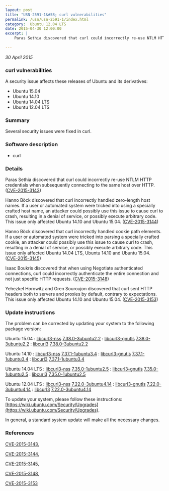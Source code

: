 ```yaml
---
layout: post
title: "USN-2591-1&#58; curl vulnerabilities"
permalink: /usn/usn-2591-1/index.html
category:  Ubuntu 12.04 LTS
date: 2015-04-30 12:00:00
excerpt: |
    Paras Sethia discovered that curl could incorrectly re-use NTLM HTTP credentials when subsequently connecting to the same host over HTTP. ([CVE-2015-3143](http://people.ubuntu.com/~ubuntu-security/cve/CVE-2015-3143))
    
--- 
```

 
 

*30 April 2015*

### curl vulnerabilities

A security issue affects these releases of Ubuntu and its derivatives:

* Ubuntu 15.04
* Ubuntu 14.10
* Ubuntu 14.04 LTS
* Ubuntu 12.04 LTS

### Summary

Several security issues were fixed in curl. 

### Software description

* curl 

### Details

Paras Sethia discovered that curl could incorrectly re-use NTLM HTTP credentials when subsequently connecting to the same host over HTTP. ([CVE-2015-3143](http://people.ubuntu.com/~ubuntu-security/cve/CVE-2015-3143))

Hanno Böck discovered that curl incorrectly handled zero-length host names. If a user or automated system were tricked into using a specially crafted host name, an attacker could possibly use this issue to cause curl to crash, resulting in a denial of service, or possibly execute arbitrary code. This issue only affected Ubuntu 14.10 and Ubuntu 15.04. ([CVE-2015-3144](http://people.ubuntu.com/~ubuntu-security/cve/CVE-2015-3144))

Hanno Böck discovered that curl incorrectly handled cookie path elements. If a user or automated system were tricked into parsing a specially crafted cookie, an attacker could possibly use this issue to cause curl to crash, resulting in a denial of service, or possibly execute arbitrary code. This issue only affected Ubuntu 14.04 LTS, Ubuntu 14.10 and Ubuntu 15.04. ([CVE-2015-3145](http://people.ubuntu.com/~ubuntu-security/cve/CVE-2015-3145))

Isaac Boukris discovered that when using Negotiate authenticated connections, curl could incorrectly authenticate the entire connection and not just specific HTTP requests. ([CVE-2015-3148](http://people.ubuntu.com/~ubuntu-security/cve/CVE-2015-3148))

Yehezkel Horowitz and Oren Souroujon discovered that curl sent HTTP headers both to servers and proxies by default, contrary to expectations. This issue only affected Ubuntu 14.10 and Ubuntu 15.04. ([CVE-2015-3153](http://people.ubuntu.com/~ubuntu-security/cve/CVE-2015-3153)) 

### Update instructions

The problem can be corrected by updating your system to the following package version:

Ubuntu 15.04
 : [libcurl3-nss](https://launchpad.net/ubuntu/+source/curl) <span> [7.38.0-3ubuntu2.2](https://launchpad.net/ubuntu/+source/curl/7.38.0-3ubuntu2.2) </span> 
 : [libcurl3-gnutls](https://launchpad.net/ubuntu/+source/curl) <span> [7.38.0-3ubuntu2.2](https://launchpad.net/ubuntu/+source/curl/7.38.0-3ubuntu2.2) </span> 
 : [libcurl3](https://launchpad.net/ubuntu/+source/curl) <span> [7.38.0-3ubuntu2.2](https://launchpad.net/ubuntu/+source/curl/7.38.0-3ubuntu2.2) </span> 

Ubuntu 14.10
 : [libcurl3-nss](https://launchpad.net/ubuntu/+source/curl) <span> [7.37.1-1ubuntu3.4](https://launchpad.net/ubuntu/+source/curl/7.37.1-1ubuntu3.4) </span> 
 : [libcurl3-gnutls](https://launchpad.net/ubuntu/+source/curl) <span> [7.37.1-1ubuntu3.4](https://launchpad.net/ubuntu/+source/curl/7.37.1-1ubuntu3.4) </span> 
 : [libcurl3](https://launchpad.net/ubuntu/+source/curl) <span> [7.37.1-1ubuntu3.4](https://launchpad.net/ubuntu/+source/curl/7.37.1-1ubuntu3.4) </span> 

Ubuntu 14.04 LTS
 : [libcurl3-nss](https://launchpad.net/ubuntu/+source/curl) <span> [7.35.0-1ubuntu2.5](https://launchpad.net/ubuntu/+source/curl/7.35.0-1ubuntu2.5) </span> 
 : [libcurl3-gnutls](https://launchpad.net/ubuntu/+source/curl) <span> [7.35.0-1ubuntu2.5](https://launchpad.net/ubuntu/+source/curl/7.35.0-1ubuntu2.5) </span> 
 : [libcurl3](https://launchpad.net/ubuntu/+source/curl) <span> [7.35.0-1ubuntu2.5](https://launchpad.net/ubuntu/+source/curl/7.35.0-1ubuntu2.5) </span> 

Ubuntu 12.04 LTS
 : [libcurl3-nss](https://launchpad.net/ubuntu/+source/curl) <span> [7.22.0-3ubuntu4.14](https://launchpad.net/ubuntu/+source/curl/7.22.0-3ubuntu4.14) </span> 
 : [libcurl3-gnutls](https://launchpad.net/ubuntu/+source/curl) <span> [7.22.0-3ubuntu4.14](https://launchpad.net/ubuntu/+source/curl/7.22.0-3ubuntu4.14) </span> 
 : [libcurl3](https://launchpad.net/ubuntu/+source/curl) <span> [7.22.0-3ubuntu4.14](https://launchpad.net/ubuntu/+source/curl/7.22.0-3ubuntu4.14) </span> 

To update your system, please follow these instructions: [https://wiki.ubuntu.com/Security/Upgrades](https://wiki.ubuntu.com/Security/Upgrades).

In general, a standard system update will make all the necessary changes. 

### References

 
 [CVE-2015-3143](http://people.ubuntu.com/~ubuntu-security/cve/CVE-2015-3143), 

 [CVE-2015-3144](http://people.ubuntu.com/~ubuntu-security/cve/CVE-2015-3144), 

 [CVE-2015-3145](http://people.ubuntu.com/~ubuntu-security/cve/CVE-2015-3145), 

 [CVE-2015-3148](http://people.ubuntu.com/~ubuntu-security/cve/CVE-2015-3148), 

 [CVE-2015-3153](http://people.ubuntu.com/~ubuntu-security/cve/CVE-2015-3153)
 


